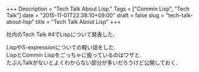 +++
Description = "Tech Talk About Lisp."
Tags = ["Commin Lisp", "Tech Talk"]
date = "2015-11-01T22:38:10+09:00"
draft = false
slug = "tech-talk-about-lisp"
title = "Tech Talk About Lisp"
+++

社内のTech Talk #4でLispについて発表した.

<!--more-->

LispやS-expressionについての軽い話をした.  
LispとCommin Lispをごっちゃに扱っているのはワザと.  
たぶんTalkがないとよくわからない部分が多いだろうけど公開しておく.

<script async class="speakerdeck-embed" data-id="77ce6ba2d6134d94a77e432f0246cd06" data-ratio="1.33333333333333" src="//speakerdeck.com/assets/embed.js"></script>
